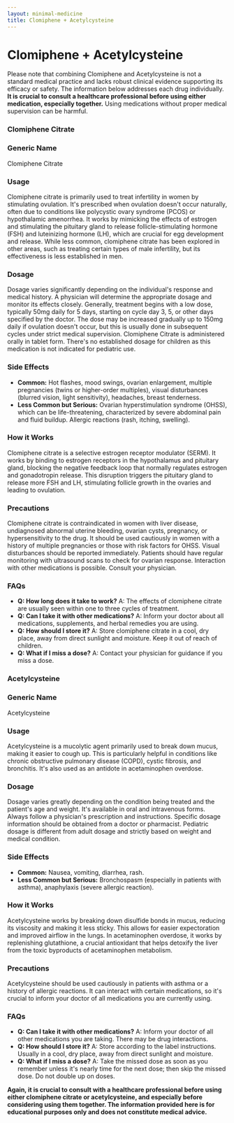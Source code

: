```yaml
---
layout: minimal-medicine
title: Clomiphene + Acetylcysteine
---
```


# Clomiphene + Acetylcysteine
Please note that combining Clomiphene and Acetylcysteine is not a standard medical practice and lacks robust clinical evidence supporting its efficacy or safety.  The information below addresses each drug individually.  **It is crucial to consult a healthcare professional before using either medication, especially together.**  Using medications without proper medical supervision can be harmful.


### Clomiphene Citrate

### Generic Name
Clomiphene Citrate

### Usage
Clomiphene citrate is primarily used to treat infertility in women by stimulating ovulation.  It's prescribed when ovulation doesn't occur naturally, often due to conditions like polycystic ovary syndrome (PCOS) or hypothalamic amenorrhea.  It works by mimicking the effects of estrogen and stimulating the pituitary gland to release follicle-stimulating hormone (FSH) and luteinizing hormone (LH), which are crucial for egg development and release.  While less common, clomiphene citrate has been explored in other areas, such as treating certain types of male infertility, but its effectiveness is less established in men.


### Dosage
Dosage varies significantly depending on the individual's response and medical history. A physician will determine the appropriate dosage and monitor its effects closely.  Generally, treatment begins with a low dose, typically 50mg daily for 5 days, starting on cycle day 3, 5, or other days specified by the doctor.  The dose may be increased gradually up to 150mg daily if ovulation doesn't occur, but this is usually done in subsequent cycles under strict medical supervision. Clomiphene Citrate is administered orally in tablet form.  There's no established dosage for children as this medication is not indicated for pediatric use.

### Side Effects
* **Common:** Hot flashes, mood swings, ovarian enlargement, multiple pregnancies (twins or higher-order multiples), visual disturbances (blurred vision, light sensitivity), headaches, breast tenderness.
* **Less Common but Serious:** Ovarian hyperstimulation syndrome (OHSS), which can be life-threatening, characterized by severe abdominal pain and fluid buildup.  Allergic reactions (rash, itching, swelling).

### How it Works
Clomiphene citrate is a selective estrogen receptor modulator (SERM). It works by binding to estrogen receptors in the hypothalamus and pituitary gland, blocking the negative feedback loop that normally regulates estrogen and gonadotropin release.  This disruption triggers the pituitary gland to release more FSH and LH, stimulating follicle growth in the ovaries and leading to ovulation.

### Precautions
Clomiphene citrate is contraindicated in women with liver disease, undiagnosed abnormal uterine bleeding, ovarian cysts, pregnancy, or hypersensitivity to the drug.  It should be used cautiously in women with a history of multiple pregnancies or those with risk factors for OHSS.  Visual disturbances should be reported immediately.  Patients should have regular monitoring with ultrasound scans to check for ovarian response. Interaction with other medications is possible. Consult your physician.

### FAQs
* **Q: How long does it take to work?** A:  The effects of clomiphene citrate are usually seen within one to three cycles of treatment.
* **Q:  Can I take it with other medications?** A:  Inform your doctor about all medications, supplements, and herbal remedies you are using.
* **Q: How should I store it?** A: Store clomiphene citrate in a cool, dry place, away from direct sunlight and moisture. Keep it out of reach of children.
* **Q: What if I miss a dose?** A: Contact your physician for guidance if you miss a dose.


### Acetylcysteine

### Generic Name
Acetylcysteine

### Usage
Acetylcysteine is a mucolytic agent primarily used to break down mucus, making it easier to cough up. This is particularly helpful in conditions like chronic obstructive pulmonary disease (COPD), cystic fibrosis, and bronchitis. It's also used as an antidote in acetaminophen overdose.

### Dosage
Dosage varies greatly depending on the condition being treated and the patient's age and weight. It's available in oral and intravenous forms.  Always follow a physician's prescription and instructions.  Specific dosage information should be obtained from a doctor or pharmacist.  Pediatric dosage is different from adult dosage and strictly based on weight and medical condition.

### Side Effects
* **Common:** Nausea, vomiting, diarrhea, rash.
* **Less Common but Serious:** Bronchospasm (especially in patients with asthma), anaphylaxis (severe allergic reaction).

### How it Works
Acetylcysteine works by breaking down disulfide bonds in mucus, reducing its viscosity and making it less sticky. This allows for easier expectoration and improved airflow in the lungs.  In acetaminophen overdose, it works by replenishing glutathione, a crucial antioxidant that helps detoxify the liver from the toxic byproducts of acetaminophen metabolism.

### Precautions
Acetylcysteine should be used cautiously in patients with asthma or a history of allergic reactions.  It can interact with certain medications, so it's crucial to inform your doctor of all medications you are currently using.

### FAQs
* **Q: Can I take it with other medications?** A: Inform your doctor of all other medications you are taking.  There may be drug interactions.
* **Q: How should I store it?** A: Store according to the label instructions.  Usually in a cool, dry place, away from direct sunlight and moisture.
* **Q: What if I miss a dose?** A: Take the missed dose as soon as you remember unless it's nearly time for the next dose; then skip the missed dose.  Do not double up on doses.


**Again, it is crucial to consult with a healthcare professional before using either clomiphene citrate or acetylcysteine, and especially before considering using them together. The information provided here is for educational purposes only and does not constitute medical advice.**
